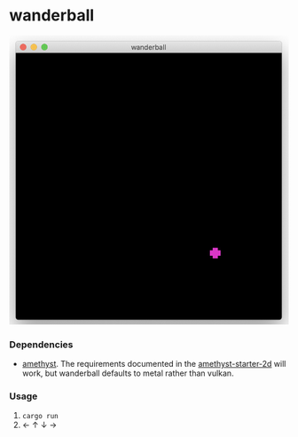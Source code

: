 # wanderball

![](/wanderball.png)

### Dependencies 

- [amethyst](https://github.com/amethyst/amethyst). The requirements documented in the [amethyst-starter-2d](https://github.com/amethyst/amethyst-starter-2d#for-mac-users) will work, but wanderball defaults to metal rather than vulkan.


### Usage

1. `cargo run`
2. ← ↑ ↓ →